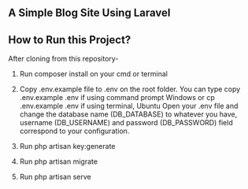 ## A Simple Blog Site Using Laravel

## How to Run this Project?

After cloning from this repository-

1. Run composer install on your cmd or terminal

2. Copy .env.example file to .env on the root folder. You can type copy .env.example .env if using command prompt Windows or cp .env.example .env if using terminal, Ubuntu
   Open your .env file and change the database name (DB_DATABASE) to whatever you have, username (DB_USERNAME) and password (DB_PASSWORD) field correspond to your configuration.

3. Run php artisan key:generate
4. Run php artisan migrate
5. Run php artisan serve
